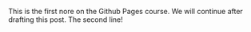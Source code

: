 This is the first nore on the Github Pages course. We will continue after drafting this post.
The second line!
